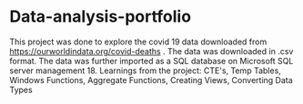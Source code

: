 # Data-analysis-portfolio
This project was done to explore the covid 19 data downloaded from https://ourworldindata.org/covid-deaths . The data was downloaded in .csv format.
The data was further imported as a SQL database on Microsoft SQL server management 18.
Learnings from the project: CTE's, Temp Tables, Windows Functions, Aggregate Functions, Creating Views, Converting Data Types
